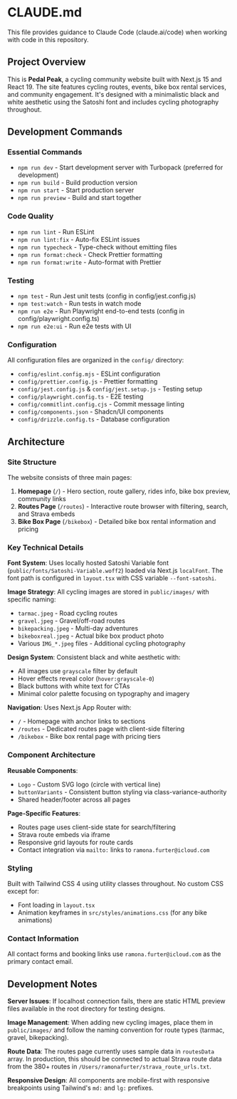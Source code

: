 # CLAUDE.md

This file provides guidance to Claude Code (claude.ai/code) when working with code in this repository.

## Project Overview

This is **Pedal Peak**, a cycling community website built with Next.js 15 and React 19. The site features cycling routes, events, bike box rental services, and community engagement. It's designed with a minimalistic black and white aesthetic using the Satoshi font and includes cycling photography throughout.

## Development Commands

### Essential Commands
- `npm run dev` - Start development server with Turbopack (preferred for development)
- `npm run build` - Build production version
- `npm run start` - Start production server
- `npm run preview` - Build and start together

### Code Quality
- `npm run lint` - Run ESLint
- `npm run lint:fix` - Auto-fix ESLint issues
- `npm run typecheck` - Type-check without emitting files
- `npm run format:check` - Check Prettier formatting
- `npm run format:write` - Auto-format with Prettier

### Testing
- `npm test` - Run Jest unit tests (config in config/jest.config.js)
- `npm test:watch` - Run tests in watch mode
- `npm run e2e` - Run Playwright end-to-end tests (config in config/playwright.config.ts)
- `npm run e2e:ui` - Run e2e tests with UI

### Configuration
All configuration files are organized in the `config/` directory:
- `config/eslint.config.mjs` - ESLint configuration
- `config/prettier.config.js` - Prettier formatting
- `config/jest.config.js` & `config/jest.setup.js` - Testing setup
- `config/playwright.config.ts` - E2E testing
- `config/commitlint.config.cjs` - Commit message linting
- `config/components.json` - Shadcn/UI components
- `config/drizzle.config.ts` - Database configuration

## Architecture

### Site Structure
The website consists of three main pages:
1. **Homepage** (`/`) - Hero section, route gallery, rides info, bike box preview, community links
2. **Routes Page** (`/routes`) - Interactive route browser with filtering, search, and Strava embeds
3. **Bike Box Page** (`/bikebox`) - Detailed bike box rental information and pricing

### Key Technical Details

**Font System**: Uses locally hosted Satoshi Variable font (`public/fonts/Satoshi-Variable.woff2`) loaded via Next.js `localFont`. The font path is configured in `layout.tsx` with CSS variable `--font-satoshi`.

**Image Strategy**: All cycling images are stored in `public/images/` with specific naming:
- `tarmac.jpeg` - Road cycling routes
- `gravel.jpeg` - Gravel/off-road routes  
- `bikepacking.jpeg` - Multi-day adventures
- `bikeboxreal.jpeg` - Actual bike box product photo
- Various `IMG_*.jpeg` files - Additional cycling photography

**Design System**: Consistent black and white aesthetic with:
- All images use `grayscale` filter by default
- Hover effects reveal color (`hover:grayscale-0`)
- Black buttons with white text for CTAs
- Minimal color palette focusing on typography and imagery

**Navigation**: Uses Next.js App Router with:
- `/` - Homepage with anchor links to sections
- `/routes` - Dedicated routes page with client-side filtering
- `/bikebox` - Bike box rental page with pricing tiers

### Component Architecture

**Reusable Components**:
- `Logo` - Custom SVG logo (circle with vertical line)
- `buttonVariants` - Consistent button styling via class-variance-authority
- Shared header/footer across all pages

**Page-Specific Features**:
- Routes page uses client-side state for search/filtering
- Strava route embeds via iframe
- Responsive grid layouts for route cards
- Contact integration via `mailto:` links to `ramona.furter@icloud.com`

### Styling
Built with Tailwind CSS 4 using utility classes throughout. No custom CSS except for:
- Font loading in `layout.tsx`
- Animation keyframes in `src/styles/animations.css` (for any bike animations)

### Contact Information
All contact forms and booking links use `ramona.furter@icloud.com` as the primary contact email.

## Development Notes

**Server Issues**: If localhost connection fails, there are static HTML preview files available in the root directory for testing designs.

**Image Management**: When adding new cycling images, place them in `public/images/` and follow the naming convention for route types (tarmac, gravel, bikepacking).

**Route Data**: The routes page currently uses sample data in `routesData` array. In production, this should be connected to actual Strava route data from the 380+ routes in `/Users/ramonafurter/strava_route_urls.txt`.

**Responsive Design**: All components are mobile-first with responsive breakpoints using Tailwind's `md:` and `lg:` prefixes.